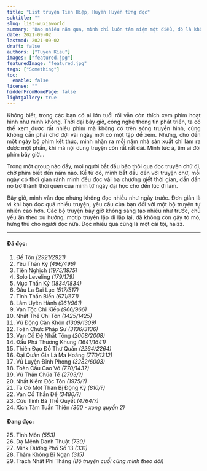 ```yaml
---
title: "List truyện Tiên Hiệp, Huyền Huyễn từng đọc"
subtitle: ""
slug: list-wuxiaworld
summary: "Bao nhiêu năm qua, mình chỉ luôn tâm niệm một điều, đó là không bao giờ ngoảnh đầu lại. Chỉ hối hận vì những gì chưa làm được, không bao giờ hối hận vì những gì mình đã làm."
date: 2021-09-02
lastmod: 2021-09-02
draft: false
authors: ["Tuyen Kieu"]
images: ["featured.jpg"]
featuredImage: "featured.jpg"
tags: ["Something"]
toc:
  enable: false
license: ""
hiddenFromHomePage: false
lightgallery: true
---
```


<p style = "text-align: justify">Không biết, trong các bạn có ai lớn tuổi rồi vẫn còn thích xem phim hoạt hình như mình không. Thời đại bây giờ, công nghệ thông tin phát triển, ta có thể xem được rất nhiều phim mà không có trên sóng truyền hình, cũng không cần phải chờ đợi vài ngày mới có một tập để xem. Nhưng, cho đến một ngày bộ phim kết thúc, mình nhận ra mỗi năm nhà sản xuất chỉ làm ra được một phần, khi mà nội dung truyện còn rất rất dài. Mình tức á, tìm ai đòi phim bây giờ...</p>

<p style = "text-align: justify">Trong một group nào đấy, mọi người bắt đầu bảo thôi qua đọc truyện chữ đi, chờ phim biết đến năm nào. Kể từ đó, mình bắt đầu đến với truyện chữ, mỗi ngày có thời gian rảnh mình đều đọc vài ba chương giết thời gian, dần dần nó trở thành thói quen của mình từ ngày đại học cho đến lúc đi làm.</p>

<p style = "text-align: justify">Bây giờ, mình vẫn đọc nhưng không đọc nhiều như ngày trước. Đơn giản là vì khi bạn đọc quá nhiều truyện, yêu cầu của bạn đối với một bộ truyện tự nhiên cao hơn. Các bộ truyện bây giờ không sáng tạo nhiều như trước, chủ yếu ăn theo xu hướng, motip truyện lặp đi lặp lại, đã không còn gây tò mò, hứng thú cho người đọc nữa. Đọc nhiều quá cũng là một cái tội, haizz.</p>

---

#### Đã đọc:

1. Đế Tôn _(2921/2921)_
2. Yêu Thần Ký _(496/496)_
3. Tiên Nghịch _(1975/1975)_
4. Solo Leveling _(179/179)_
5. Mục Thần Ký _(1834/1834)_
6. Đấu La Đại Lục _(517/517)_
7. Tinh Thần Biến _(671/671)_
8. Lâm Uyên Hành _(961/961)_
9. Vạn Tộc Chi Kiếp _(966/966)_
10. Nhất Thế Chi Tôn _(1425/1425)_
11. Vũ Động Càn Khôn _(1309/1309)_
12. Toàn Chức Pháp Sư _(3136/3136)_
13. Vạn Cổ Đệ Nhất Tông _(2008/2008)_
14. Đấu Phá Thương Khung _(1641/1641)_
15. Thiên Đạo Đồ Thư Quán _(2264/2264)_
16. Đại Quản Gia Là Ma Hoàng _(770/1312)_
17. Vũ Luyện Đỉnh Phong _(3282/6003)_
18. Toàn Cầu Cao Võ _(770/1437)_
19. Vũ Thần Chúa Tể _(2793/?)_
20. Nhất Kiếm Độc Tôn _(1975/?)_
21. Ta Có Một Thân Bị Động Kỹ _(810/?)_
22. Vạn Cổ Thần Đế _(3480/?)_
23. Cửu Tinh Bá Thể Quyết _(4764/?)_
24. Xích Tâm Tuần Thiên _(360 - xong quyển 2)_

#### Đang đọc:

25. Tinh Môn _(553)_
26. Dạ Mệnh Danh Thuật _(730)_
27. Mink Đường Phố Số 13 _(331)_
28. Thâm Không Bỉ Ngạn _(315)_
29. Trạch Nhật Phi Thăng _(Bộ truyện cuối cùng mình theo dõi)_
